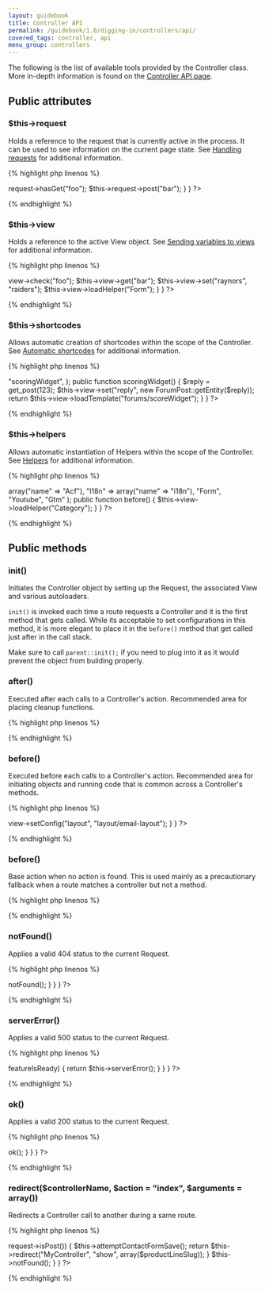 ```yaml
---
layout: guidebook
title: Controller API
permalink: /guidebook/1.0/digging-in/controllers/api/
covered_tags: controller, api
menu_group: controllers
---
```


The following is the list of available tools provided by the Controller class. More in-depth information is found on the [Controller API page](/api/classes/Strata_Controller_Controller.html).

## Public attributes

### $this->request

Holds a reference to the request that is currently active in the process. It can be used to see information on the current page state. See [Handling requests](/guidebook/1.0/digging-in/handling-requests/) for additional information.

{% highlight php linenos %}
<?php
namespace App\Controller;

class MyController extends AppController {

    // Inherited
    // public $request;

    public function index()
    {
        $this->request->hasGet("foo");
        $this->request->post("bar");
    }
}
?>
{% endhighlight %}

### $this->view

Holds a reference to the active View object. See [Sending variables to views](/guidebook/1.0/digging-in/controllers/sending-variables-to-views/) for additional information.

{% highlight php linenos %}
<?php
namespace App\Controller;

class MyController extends AppController {

    // Inherited
    // public $view;

    public function index()
    {
        $this->view->check("foo");
        $this->view->get("bar");
        $this->view->set("raynors", "raiders");
        $this->view->loadHelper("Form");
    }
}
?>
{% endhighlight %}


### $this->shortcodes

Allows automatic creation of shortcodes within the scope of the Controller. See [Automatic shortcodes](/guidebook/1.0/digging-in/controllers/automatic-shortcodes) for additional information.

{% highlight php linenos %}
<?php
namespace App\Controller;

use App\Model\ForumPost;

class ForumController extends AppController {

    public $shortcodes = array(
        "app\_post_score"        => "scoringWidget",
    );

    public function scoringWidget()
    {
        $reply = get_post(123);
        $this->view->set("reply", new ForumPost::getEntity($reply));

        return $this->view->loadTemplate("forums/scoreWidget");
    }
}
?>
{% endhighlight %}

### $this->helpers

Allows automatic instantiation of Helpers within the scope of the Controller. See [Helpers](/guidebook/1.0/digging-in/helpers/) for additional information.

{% highlight php linenos %}
<?php
namespace App\Controller;

class AppController extends AppController {

    public $helpers = array(
        "Acf" => array("name" => "Acf"),
        "I18n" => array("name" => "i18n"),
        "Form",
        "Youtube",
        "Gtm"
    );

    public function before()
    {
        $this->view->loadHelper("Category");
    }
}
?>
{% endhighlight %}

## Public methods

### init()

Initiates the Controller object by setting up the Request, the associated View and various autoloaders.

`init()` is invoked each time a route requests a Controller and it is the first method that gets called. While its acceptable to set configurations in this method, it is more elegant to place it in the `before()` method that get called just after in the call stack.

Make sure to call `parent::init();` if you need to plug into it as it would prevent the object from building properly.

### after()

Executed after each calls to a Controller's action. Recommended area for placing cleanup functions.

{% highlight php linenos %}
<?php
namespace App\Controller;

use Strata\Strata;

class AppController extends AppController {

    public function after()
    {
        Strata::log("this is done", "doneLogger");
    }
}
?>
{% endhighlight %}


### before()

Executed before each calls to a Controller's action. Recommended area for initiating objects and running code that is common across a Controller's methods.

{% highlight php linenos %}
<?php
namespace App\Controller;

class EmailController extends AppController {

    public function before()
    {
        $this->view->setConfig("layout", "layout/email-layout");
    }
}
?>
{% endhighlight %}

### before()

Base action when no action is found. This is used mainly as a precautionary fallback when a route matches a controller but not a method.

{% highlight php linenos %}
<?php
namespace App\Controller;

class MyController extends AppController {

    public function noActionMatch()
    {

    }

}
?>
{% endhighlight %}

### notFound()

Applies a valid 404 status to the current Request.

{% highlight php linenos %}
<?php
namespace App\Controller;

class MyController extends AppController {

    public function show($postID)
    {
        $post = get_post($postID);
        if (!$post) {
            return $this->notFound();
        }

    }

}
?>
{% endhighlight %}

### serverError()

Applies a valid 500 status to the current Request.

{% highlight php linenos %}
<?php
namespace App\Controller;

class MyController extends AppController {

    private $featureIsReady = false;

    public function show($postID)
    {
        if (!$this->featureIsReady) {
            return $this->serverError();
        }
    }

}
?>
{% endhighlight %}

### ok()

Applies a valid 200 status to the current Request.

{% highlight php linenos %}
<?php
namespace App\Controller;

class MyController extends AppController {

    public function notFoundOverride($postID)
    {
        if (is_404()) {
            $this->ok();
        }
    }

}
?>
{% endhighlight %}


### redirect($controllerName, $action = "index", $arguments = array())

Redirects a Controller call to another during a same route.

{% highlight php linenos %}
<?php
namespace App\Controller;

class MyController extends AppController {

    use ContactTrait;

    public function show($slug)
    {

    }

    public function saveContact($slug)
    {
        if ($this->request->isPost()) {
            $this->attemptContactFormSave();
            return $this->redirect("MyController", "show", array($productLineSlug));
        }

        $this->notFound();
    }

}
?>
{% endhighlight %}
